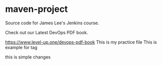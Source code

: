 # maven-project
Source code for James Lee's Jenkins course.

Check out our Latest DevOps PDF book.

https://www.level-up.one/devops-pdf-book
This is my practice file
This is example for tag

this is simple changes
